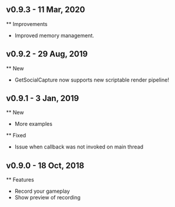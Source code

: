 ## v0.9.3 - 11 Mar, 2020

** Improvements

- Improved memory management.

## v0.9.2 - 29 Aug, 2019

** New

- GetSocialCapture now supports new scriptable render pipeline!

## v0.9.1 - 3 Jan, 2019

** New

- More examples

** Fixed

- Issue when callback was not invoked on main thread

## v0.9.0 - 18 Oct, 2018

** Features

- Record your gameplay
- Show preview of recording

